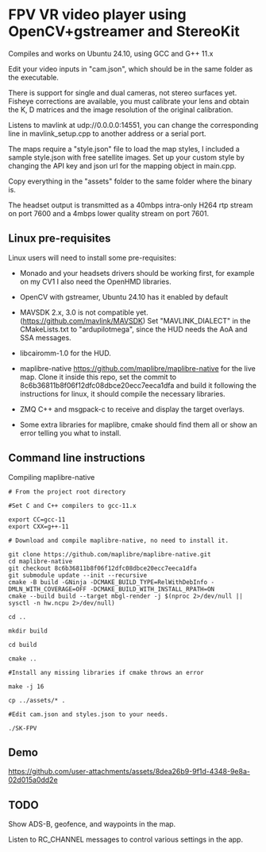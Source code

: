 # FPV VR video player using OpenCV+gstreamer and StereoKit

Compiles and works on Ubuntu 24.10, using GCC and G++ 11.x

Edit your video inputs in "cam.json", which should be in the same folder as the executable.

There is support for single and dual cameras, not stereo surfaces yet. Fisheye corrections are available, you must calibrate your lens and obtain the K, D matrices and the image resolution of the original calibration.

Listens to mavlink at udp://0.0.0.0:14551, you can change the corresponding line in mavlink_setup.cpp to another address or a serial port.

The maps require a "style.json" file to load the map styles, I included a sample style.json with free satellite images. Set up your custom style by changing the API key and json url for the mapping object in main.cpp.

Copy everything in the "assets" folder to the same folder where the binary is.

The headset output is transmitted as a 40mbps intra-only H264 rtp stream on port 7600 and a 4mbps lower quality stream on port 7601.

## Linux pre-requisites

Linux users will need to install some pre-requisites: 

* Monado and your headsets drivers should be working first, for example on my CV1 I also need the OpenHMD libraries.

* OpenCV with gstreamer, Ubuntu 24.10 has it enabled by default

* MAVSDK 2.x, 3.0 is not compatible yet. (https://github.com/mavlink/MAVSDK)
  Set "MAVLINK_DIALECT" in the CMakeLists.txt to "ardupilotmega", since the HUD needs the AoA and SSA messages.

* libcairomm-1.0 for the HUD.

* maplibre-native https://github.com/maplibre/maplibre-native for the live map. Clone it inside this repo, set the commit to 8c6b36811b8f06f12dfc08dbce20ecc7eeca1dfa and build it following the instructions for linux, it should compile the necessary libraries.

* ZMQ C++ and msgpack-c to receive and display the target overlays. 

* Some extra libraries for maplibre, cmake should find them all or show an error telling you what to install.

## Command line instructions

Compiling maplibre-native

```shell
# From the project root directory

#Set C and C++ compilers to gcc-11.x

export CC=gcc-11
export CXX=g++-11

# Download and compile maplibre-native, no need to install it.

git clone https://github.com/maplibre/maplibre-native.git
cd maplibre-native
git checkout 8c6b36811b8f06f12dfc08dbce20ecc7eeca1dfa
git submodule update --init --recursive
cmake -B build -GNinja -DCMAKE_BUILD_TYPE=RelWithDebInfo -DMLN_WITH_COVERAGE=OFF -DCMAKE_BUILD_WITH_INSTALL_RPATH=ON
cmake --build build --target mbgl-render -j $(nproc 2>/dev/null || sysctl -n hw.ncpu 2>/dev/null)

cd ..

mkdir build

cd build

cmake ..

#Install any missing libraries if cmake throws an error

make -j 16

cp ../assets/* .

#Edit cam.json and styles.json to your needs.

./SK-FPV

```
## Demo

https://github.com/user-attachments/assets/8dea26b9-9f1d-4348-9e8a-02d015a0dd2e

## TODO

Show ADS-B, geofence, and waypoints in the map.

Listen to RC_CHANNEL messages to control various settings in the app.


